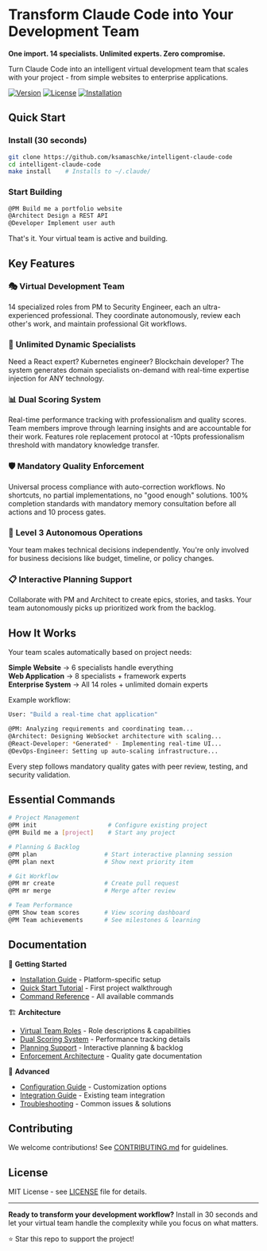 # Transform Claude Code into Your Development Team

**One import. 14 specialists. Unlimited experts. Zero compromise.**

Turn Claude Code into an intelligent virtual development team that scales with your project - from simple websites to enterprise applications.

[![Version](https://img.shields.io/badge/version-4.5.1-blue.svg)](src/version-history.md)
[![License](https://img.shields.io/badge/license-MIT-green.svg)](LICENSE)
[![Installation](https://img.shields.io/badge/install-30_seconds-orange.svg)](docs/installation.md)

## Quick Start

### Install (30 seconds)
```bash
git clone https://github.com/ksamaschke/intelligent-claude-code
cd intelligent-claude-code
make install    # Installs to ~/.claude/
```

### Start Building
```bash
@PM Build me a portfolio website
@Architect Design a REST API  
@Developer Implement user auth
```

That's it. Your virtual team is active and building.

## Key Features

### 🎭 **Virtual Development Team**
14 specialized roles from PM to Security Engineer, each an ultra-experienced professional. They coordinate autonomously, review each other's work, and maintain professional Git workflows.

### 🚀 **Unlimited Dynamic Specialists**  
Need a React expert? Kubernetes engineer? Blockchain developer? The system generates domain specialists on-demand with real-time expertise injection for ANY technology.

### 📊 **Dual Scoring System**
Real-time performance tracking with professionalism and quality scores. Team members improve through learning insights and are accountable for their work. Features role replacement protocol at -10pts professionalism threshold with mandatory knowledge transfer.

### 🛡️ **Mandatory Quality Enforcement**
Universal process compliance with auto-correction workflows. No shortcuts, no partial implementations, no "good enough" solutions. 100% completion standards with mandatory memory consultation before all actions and 10 process gates.

### 🤖 **Level 3 Autonomous Operations**
Your team makes technical decisions independently. You're only involved for business decisions like budget, timeline, or policy changes.

### 📋 **Interactive Planning Support**
Collaborate with PM and Architect to create epics, stories, and tasks. Your team autonomously picks up prioritized work from the backlog.

## How It Works

Your team scales automatically based on project needs:

**Simple Website** → 6 specialists handle everything  
**Web Application** → 8 specialists + framework experts  
**Enterprise System** → All 14 roles + unlimited domain experts

Example workflow:
```bash
User: "Build a real-time chat application"

@PM: Analyzing requirements and coordinating team...
@Architect: Designing WebSocket architecture with scaling...  
@React-Developer: *Generated* - Implementing real-time UI...
@DevOps-Engineer: Setting up auto-scaling infrastructure...
```

Every step follows mandatory quality gates with peer review, testing, and security validation.

## Essential Commands

```bash
# Project Management
@PM init                    # Configure existing project
@PM Build me a [project]    # Start any project

# Planning & Backlog
@PM plan                   # Start interactive planning session
@PM plan next              # Show next priority item

# Git Workflow  
@PM mr create              # Create pull request
@PM mr merge               # Merge after review

# Team Performance
@PM Show team scores       # View scoring dashboard
@PM Team achievements      # See milestones & learning
```

## Documentation

📖 **Getting Started**
- [Installation Guide](docs/installation.md) - Platform-specific setup
- [Quick Start Tutorial](docs/quickstart.md) - First project walkthrough
- [Command Reference](docs/commands.md) - All available commands

🏗️ **Architecture**  
- [Virtual Team Roles](docs/features/virtual-team.md) - Role descriptions & capabilities
- [Dual Scoring System](docs/features/dual-scoring-system.md) - Performance tracking details
- [Planning Support](docs/features/planning-support.md) - Interactive planning & backlog
- [Enforcement Architecture](docs/features/enforcement.md) - Quality gate documentation

🔧 **Advanced**
- [Configuration Guide](docs/configuration.md) - Customization options
- [Integration Guide](docs/integration.md) - Existing team integration
- [Troubleshooting](docs/troubleshooting.md) - Common issues & solutions

## Contributing

We welcome contributions! See [CONTRIBUTING.md](CONTRIBUTING.md) for guidelines.

## License

MIT License - see [LICENSE](LICENSE) file for details.

---

**Ready to transform your development workflow?** Install in 30 seconds and let your virtual team handle the complexity while you focus on what matters.

⭐ Star this repo to support the project!